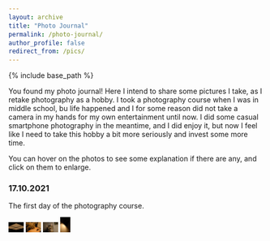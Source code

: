 ```yaml
---
layout: archive
title: "Photo Journal"
permalink: /photo-journal/
author_profile: false
redirect_from: /pics/
---
```


{% include base_path %}

You found my photo journal! Here I intend to share some pictures I take, as I retake photography as a hobby. I took a photography course when I was in middle school, bu life happened and I for some reason did not take a camera in my hands for my own entertainment until now. I did some casual smartphone photography in the meantime, and I did enjoy it, but now I feel like I need to take this hobby a bit more seriously and invest some more time.

You can hover on the photos to see some explanation if there are any, and click on them to enlarge.

### 17.10.2021

The first day of the photography course. 

[<img src="/images/photoJournal/ceil.jpg" width="30">](/images/photoJournal/ceil.jpg) [<img src="/images/photoJournal/paw.jpg" width="30">](/images/photoJournal/paw.jpg) [<img src="/images/photoJournal/garavel.jpg" width="30">](/images/photoJournal/garavel.jpg) [<img src="/images/photoJournal/lampsym.jpg" width="20">](/images/photoJournal/lampsym.jpg)

<!-- [<img src="/images/bio-photo.jpg" width="32%">](/images/bio-photo.jpg "This is Boostnote's repository This is Boostnote's repository This is Boostnote's repository This is Boostnote's repository This is Boostnote's repository This is Boostnote's repository This is Boostnote's repository This is Boostnote's repository This is Boostnote's repository This is Boostnote's repository This is Boostnote's repository This is Boostnote's repository This is Boostnote's repository This is Boostnote's repository This is Boostnote's repository ") [<img src="/images/bio-photo.jpg" width="32%">](http://instagram.com/) [<img src="/images/bio-photo.jpg" width="32%">](http://instagram.com/)  -->